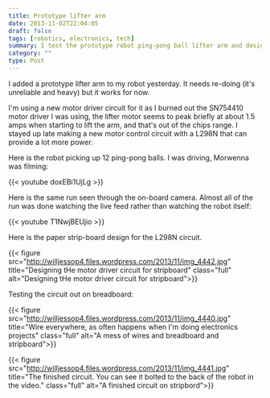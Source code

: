 ```yaml
---
title: Prototype lifter arm
date: 2013-11-02T22:04:05
draft: false
tags: [robotics, electronics, tech]
summary: I test the prototype robot ping-pong ball lifter arm and design a new motor driver circuit.
category: ""
type: Post
---
```


I added a prototype lifter arm to my robot yesterday. It needs re-doing (it's unreliable and heavy) but it works for now.

I'm using a new motor driver circuit for it as I burned out the SN754410 motor driver I was using, the lifter motor seems to peak briefly at about 1.5 amps when starting to lift the arm, and that's out of the chips range. I stayed up late making a new motor control circuit with a L298N that can provide a lot more power.

Here is the robot picking up 12 ping-pong balls. I was driving, Morwenna was filming:

{{< youtube doxEBi1UjLg >}}

Here is the same run seen through the on-board camera. Almost all of the run was done watching the live feed rather than watching the robot itself:

{{< youtube T1NwjBEUjio >}}

Here is the paper strip-board design for the L298N circuit.

{{< figure src="http://willjessop4.files.wordpress.com/2013/11/img_4442.jpg" title="Designing tHe motor driver circuit for stripboard" class="full" alt="Designing tHe motor driver circuit for stripboard">}}

Testing the circuit out on breadboard:

{{< figure src="http://willjessop4.files.wordpress.com/2013/11/img_4440.jpg" title="Wire everywhere, as often happens when I'm doing electronics projects" class="full" alt="A mess of wires and breadboard and stripboard">}}

{{< figure src="http://willjessop4.files.wordpress.com/2013/11/img_4441.jpg" title="The finished circuit. You can see it bolted to the back of the robot in the video." class="full" alt="A finished circuit on stripbord">}}
